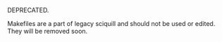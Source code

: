 DEPRECATED.

Makefiles are a part of legacy sciquill and should not be used or edited.
They will be removed soon.
